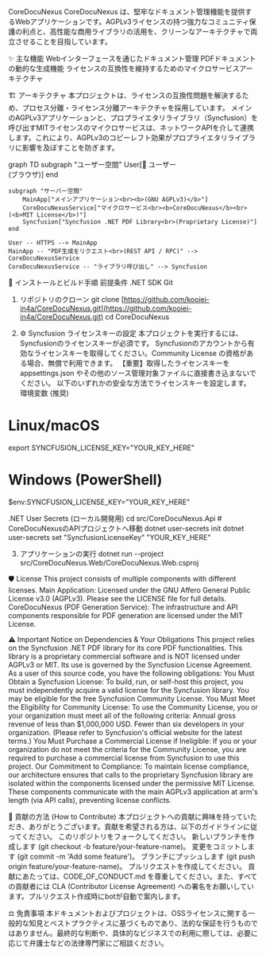 ﻿CoreDocuNexus
CoreDocuNexus は、堅牢なドキュメント管理機能を提供するWebアプリケーションです。AGPLv3ライセンスの持つ強力なコミュニティ保護の利点と、高性能な商用ライブラリの活用を、クリーンなアーキテクチャで両立させることを目指しています。

✨ 主な機能
Webインターフェースを通じたドキュメント管理
PDFドキュメントの動的な生成機能
ライセンスの互換性を維持するためのマイクロサービスアーキテクチャ

🏗️ アーキテクチャ
本プロジェクトは、ライセンスの互換性問題を解決するため、プロセス分離・ライセンス分離アーキテクチャを採用しています。
メインのAGPLv3アプリケーションと、プロプライエタリライブラリ（Syncfusion）を呼び出すMITライセンスのマイクロサービスは、ネットワークAPIを介して連携します。これにより、AGPLv3のコピーレフト効果がプロプライエタリライブラリに影響を及ぼすことを防ぎます。

graph TD
    subgraph "ユーザー空間"
        User[👤 ユーザー<br>(ブラウザ)]
    end

    subgraph "サーバー空間"
        MainApp["メインアプリケーション<br><b>(GNU AGPLv3)</b>"]
        CoreDocuNexusService["マイクロサービス<br><b>CoreDocuNexus</b><br>(<b>MIT License</b>)"]
        Syncfusion["Syncfusion .NET PDF Library<br>(Proprietary License)"]
    end

    User -- HTTPS --> MainApp
    MainApp -- "PDF生成をリクエスト<br>(REST API / RPC)" --> CoreDocuNexusService
    CoreDocuNexusService -- "ライブラリ呼び出し" --> Syncfusion


🚀 インストールとビルド手順
前提条件
.NET SDK
Git
1. リポジトリのクローン
git clone [https://github.com/kooiei-in4a/CoreDocuNexus.git](https://github.com/kooiei-in4a/CoreDocuNexus.git)
cd CoreDocuNexus


2. ⚙️ Syncfusion ライセンスキーの設定
本プロジェクトを実行するには、Syncfusionのライセンスキーが必須です。
Syncfusionのアカウントから有効なライセンスキーを取得してください。Community License の資格がある場合、無償で利用できます。
【重要】取得したライセンスキーを appsettings.json やその他のソース管理対象ファイルに直接書き込まないでください。
以下のいずれかの安全な方法でライセンスキーを設定します。
環境変数 (推奨)
# Linux/macOS
export SYNCFUSION_LICENSE_KEY="YOUR_KEY_HERE"

# Windows (PowerShell)
$env:SYNCFUSION_LICENSE_KEY="YOUR_KEY_HERE"


.NET User Secrets (ローカル開発用)
cd src/CoreDocuNexus.Api  # CoreDocuNexusのAPIプロジェクトへ移動
dotnet user-secrets init
dotnet user-secrets set "SyncfusionLicenseKey" "YOUR_KEY_HERE"


3. アプリケーションの実行
dotnet run --project src/CoreDocuNexus.Web/CoreDocuNexus.Web.csproj


🛡️ License
This project consists of multiple components with different licenses.
Main Application: Licensed under the GNU Affero General Public License v3.0 (AGPLv3). Please see the LICENSE file for full details.
CoreDocuNexus (PDF Generation Service): The infrastructure and API components responsible for PDF generation are licensed under the MIT License.

⚠️ Important Notice on Dependencies & Your Obligations
This project relies on the Syncfusion .NET PDF library for its core PDF functionalities. This library is a proprietary commercial software and is NOT licensed under AGPLv3 or MIT. Its use is governed by the Syncfusion License Agreement.
As a user of this source code, you have the following obligations:
You Must Obtain a Syncfusion License:
To build, run, or self-host this project, you must independently acquire a valid license for the Syncfusion library. You may be eligible for the free Syncfusion Community License.
You Must Meet the Eligibility for Community License:
To use the Community License, you or your organization must meet all of the following criteria:
Annual gross revenue of less than $1,000,000 USD.
Fewer than six developers in your organization.
(Please refer to Syncfusion's official website for the latest terms.)
You Must Purchase a Commercial License if Ineligible:
If you or your organization do not meet the criteria for the Community License, you are required to purchase a commercial license from Syncfusion to use this project.
Our Commitment to Compliance:
To maintain license compliance, our architecture ensures that calls to the proprietary Syncfusion library are isolated within the components licensed under the permissive MIT License. These components communicate with the main AGPLv3 application at arm's length (via API calls), preventing license conflicts.

🙌 貢献の方法 (How to Contribute)
本プロジェクトへの貢献に興味を持っていただき、ありがとうございます。貢献を希望される方は、以下のガイドラインに従ってください。
このリポジトリをフォークしてください。
新しいブランチを作成します (git checkout -b feature/your-feature-name)。
変更をコミットします (git commit -m 'Add some feature')。
ブランチにプッシュします (git push origin feature/your-feature-name)。
プルリクエストを作成してください。
貢献にあたっては、CODE_OF_CONDUCT.md を尊重してください。また、すべての貢献者には CLA (Contributor License Agreement) への署名をお願いしています。プルリクエスト作成時にbotが自動で案内します。

⚖️ 免責事項
本ドキュメントおよびプロジェクトは、OSSライセンスに関する一般的な知見とベストプラクティスに基づくものであり、法的な保証を行うものではありません。最終的な判断や、具体的なビジネスでの利用に際しては、必要に応じて弁護士などの法律専門家にご相談ください。
